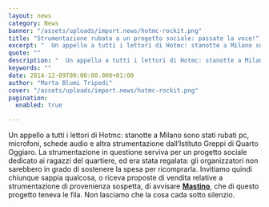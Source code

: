 ```yaml
---
layout: news
category: News
banner: "/assets/uploads/import.news/hotmc-rockit.png"
title: "Strumentazione rubata a un progetto sociale: passate la voce!"
excerpt: "  Un appello a tutti i lettori di Hotmc: stanotte a Milano sono stati rubati pc, microfoni, schede audio e altra strumentazione dall’Istituto Greppi di Quarto Oggiaro. La strumentazione in questione serviva per un progetto sociale dedicato ai ragazzi del quartiere, ed era stata regalata: gli organizzatori non sarebbero in grado di sostenere la spesa [&hellip"
quote: ""
description: "  Un appello a tutti i lettori di Hotmc: stanotte a Milano sono stati rubati pc, microfoni, schede audio e altra strumentazione dall’Istituto Greppi di Quarto Oggiaro. La strumentazione in questione serviva per un progetto sociale dedicato ai ragazzi del quartiere, ed era stata regalata: gli organizzatori non sarebbero in grado di sostenere la spesa [&hellip"
keywords: ""
date: 2014-12-09T00:00:00.000+01:00
author: "Marta Blumi Tripodi"
cover: "/assets/uploads/import.news/hotmc-rockit.png"
pagination:
  enabled: true

---
```


[](https://hotmc.com/wp-content/uploads/2012/08/hotmc-rockit.png)

Un appello a tutti i lettori di Hotmc: stanotte a Milano sono stati rubati pc, microfoni, schede audio e altra strumentazione dall’Istituto Greppi di Quarto Oggiaro. La strumentazione in questione serviva per un progetto sociale dedicato ai ragazzi del quartiere, ed era stata regalata: gli organizzatori non sarebbero in grado di sostenere la spesa per ricomprarla. Invitiamo quindi chiunque sappia qualcosa, o riceva proposte di vendita relative a strumentazione di provenienza sospetta, di avvisare [**Mastino**](https://www.facebook.com/musteeno "https://www.facebook.com/musteeno"), che di questo progetto teneva le fila. Non lasciamo che la cosa cada sotto silenzio.